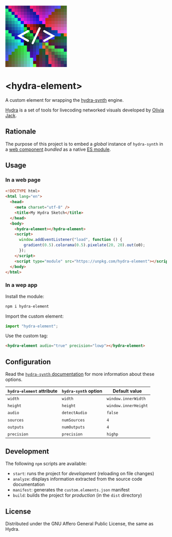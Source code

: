 ![Logo](/logo.png)

# \<hydra-element>

A custom element for wrapping the [hydra-synth](https://github.com/ojack/hydra-synth) engine.

[Hydra](https://github.com/ojack/hydra) is a set of tools for livecoding networked visuals developed by [Olivia Jack](https://ojack.xyz/).

## Rationale

The purpose of this project is to embed a _global_ instance of `hydra-synth` in a [web component](https://developer.mozilla.org/en-US/docs/Web/Web_Components) _bundled_ as a native [ES module](https://developer.mozilla.org/en-US/docs/Web/JavaScript/Guide/Modules).

## Usage

### In a web page

```html
<!DOCTYPE html>
<html lang="en">
  <head>
    <meta charset="utf-8" />
    <title>My Hydra Sketch</title>
  </head>
  <body>
    <hydra-element></hydra-element>
    <script>
      window.addEventListener("load", function () {
        gradient(0.5).colorama(0.5).pixelate(20, 20).out(o0);
      });
    </script>
    <script type="module" src="https://unpkg.com/hydra-element"></script>
  </body>
</html>
```

### In a wep app

Install the module:

```bash
npm i hydra-element
```

Import the custom element:

```js
import "hydra-element";
```

Use the custom tag:

```html
<hydra-element audio="true" precision="lowp"></hydra-element>
```

## Configuration

Read the [`hydra-synth` documentation](https://github.com/ojack/hydra-synth#api) for more information about these options.

| `hydra-element` attribute | `hydra-synth` option | Default value        |
| ------------------------- | -------------------- | -------------------- |
| `width`                   | `width`              | `window.innerWidth`  |
| `height`                  | `height`             | `window.innerHeight` |
| `audio`                   | `detectAudio`        | `false`              |
| `sources`                 | `numSources`         | `4`                  |
| `outputs`                 | `numOutputs`         | `4`                  |
| `precision`               | `precision`          | `highp`              |

## Development

The following `npm` scripts are available:

- `start`: runs the project for _development_ (reloading on file changes)
- `analyze`: displays information extracted from the source code documentation
- `manifest`: generates the `custom.elements.json` manifest
- `build`: builds the project for _production_ (in the `dist` directory)

## License

Distributed under the GNU Affero General Public License, the same as Hydra.
